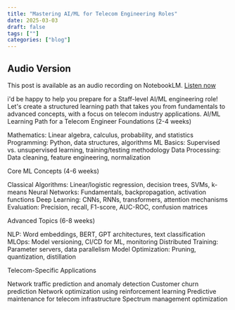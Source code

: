 ```yaml
---
title: "Mastering AI/ML for Telecom Engineering Roles"
date: 2025-03-03
draft: false
tags: [""]
categories: ["blog"]
---
```


## Audio Version

This post is available as an audio recording on NotebookLM.
[Listen now](https://notebooklm.google.com/notebook/d61ca2e0-9501-41bc-9302-802db6d42248/audio)

i'd be happy to help you prepare for a Staff-level AI/ML engineering role! Let's create a structured learning path that takes you from fundamentals to advanced concepts, with a focus on telecom industry applications.
AI/ML Learning Path for a Telecom Engineer
Foundations (2-4 weeks)

Mathematics: Linear algebra, calculus, probability, and statistics
Programming: Python, data structures, algorithms
ML Basics: Supervised vs. unsupervised learning, training/testing methodology
Data Processing: Data cleaning, feature engineering, normalization

Core ML Concepts (4-6 weeks)

Classical Algorithms: Linear/logistic regression, decision trees, SVMs, k-means
Neural Networks: Fundamentals, backpropagation, activation functions
Deep Learning: CNNs, RNNs, transformers, attention mechanisms
Evaluation: Precision, recall, F1-score, AUC-ROC, confusion matrices

Advanced Topics (6-8 weeks)

NLP: Word embeddings, BERT, GPT architectures, text classification
MLOps: Model versioning, CI/CD for ML, monitoring
Distributed Training: Parameter servers, data parallelism
Model Optimization: Pruning, quantization, distillation

Telecom-Specific Applications

Network traffic prediction and anomaly detection
Customer churn prediction
Network optimization using reinforcement learning
Predictive maintenance for telecom infrastructure
Spectrum management optimization